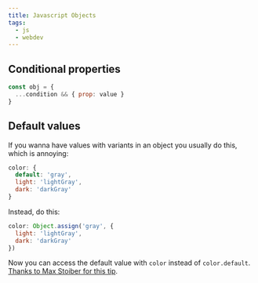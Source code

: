 ```yaml
---
title: Javascript Objects
tags:
  - js
  - webdev
---
```


## Conditional properties

```js
const obj = {
  ...condition && { prop: value }
}
```

## Default values

If you wanna have values with variants in an object you usually do this, which is annoying:

```js
color: {
  default: 'gray',
  light: 'lightGray',
  dark: 'darkGray'
}
```

Instead, do this:

```js
color: Object.assign('gray', {
  light: 'lightGray',
  dark: 'darkGray'
})
```

Now you can access the default value with `color` instead of `color.default`. [Thanks to Max Stoiber for this tip](https://twitter.com/mxstbr/status/998975061636866048).